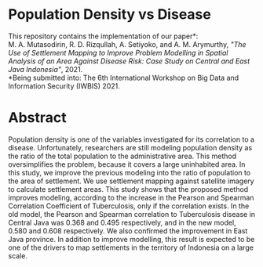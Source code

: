 # Population Density vs Disease
This repository contains the implementation of our paper*: \
M. A. Mutasodirin, R. D. Rizqullah, A. Setiyoko, and A. M. Arymurthy, *"The Use of Settlement Mapping to Improve Problem Modelling in Spatial Analysis of an Area Against Disease Risk: Case Study on Central and East Java Indonesia"*, 2021. \
\*Being submitted into: The 6th International Workshop on Big Data and Information Security (IWBIS) 2021.

# Abstract
Population density is one of the variables investigated for its correlation to a disease. Unfortunately, researchers are still modeling population density as the ratio of the total population to the administrative area. This method oversimplifies the problem, because it covers a large uninhabited area. In this study, we improve the previous modeling into the ratio of population to the area of settlement. We use settlement mapping against satellite imagery to calculate settlement areas. This study shows that the proposed method improves modeling, according to the increase in the Pearson and Spearman Correlation Coefficient of Tuberculosis, only if the correlation exists. In the old model, the Pearson and Spearman correlation to Tuberculosis disease in Central Java was 0.368 and 0.495 respectively, and in the new model, 0.580 and 0.608 respectively. We also confirmed the improvement in East Java province. In addition to improve modelling, this result is expected to be one of the drivers to map settlements in the territory of Indonesia on a large scale.
